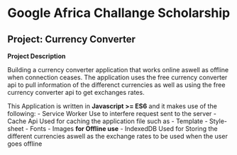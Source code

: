 # Google Africa Challange Scholarship

## Project: Currency Converter

**Project Description**

Building a currency converter application that works online aswell as offline when connection ceases.
The application uses the free currency converter api to pull information of the differenct currencies as well as
using the free currency converter api to get exchanges rates.

This Application is written in **Javascript >= ES6** and it makes use of the following:
	- Service Worker
		Use to interfere request sent to the server
	- Cache Api
		Used for caching the application file such as
		- Template
		- Style-sheet
		- Fonts
		- Images
		**for Offline use**
	- IndexedDB
		Used for Storing the different currencies aswell as the exchange rates to be used when the user goes offline
